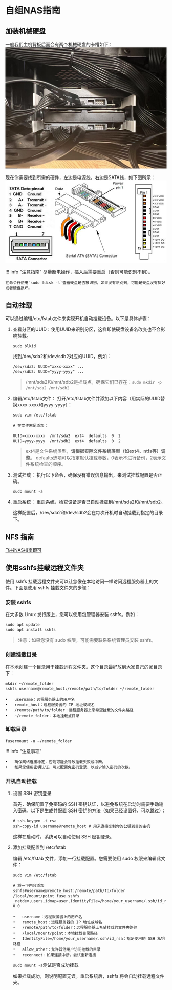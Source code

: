 # 自组NAS指南
## 加装机械硬盘
一般我们主机背板后面会有两个机械硬盘的卡槽如下：
![20241109164407.png](graph/20241109164407.png)

现在你需要找到所需的硬件，左边是电源线，右边是SATA线，如下图所示：
![20241109164605.png](graph/20241109164605.png)

<!-- prettier-ignore-start -->
!!! info "注意指南"
    尽量断电操作，插入后需要重启（否则可能识别不到）。

    在命令行使用`sudo fdisk -l`查看硬盘是否被识别，如果没有识别到，可能是硬盘没有插好或者硬盘损坏。
<!-- prettier-ignore-end -->

## 自动挂载
可以通过编辑/etc/fstab文件来实现开机自动挂载设备。以下是具体步骤：

1.	查看分区的UUID：使用UUID来识别分区，这样即使硬盘设备名改变也不会影响挂载。
    ```shell
    sudo blkid
    ```

    找到/dev/sda2和/dev/sdb2对应的UUID，例如：
    ```
    /dev/sda2: UUID="xxxx-xxxx" ...
    /dev/sdb2: UUID="yyyy-yyyy" ...
    ```

    > /mnt/sda2和/mnt/sdb2是挂载点，确保它们已存在：`sudo mkdir -p /mnt/sda2 /mnt/sdb2`

2.	编辑/etc/fstab文件：
    打开/etc/fstab文件并添加以下内容（用实际的UUID替换xxxx-xxxx和yyyy-yyyy）：
    ```
    sudo vim /etc/fstab

    # 在文件末尾添加：

    UUID=xxxx-xxxx  /mnt/sda2  ext4  defaults  0  2
    UUID=yyyy-yyyy  /mnt/sdb2  ext4  defaults  0  2
    ```
        
    > ext4是文件系统类型，**请根据实际文件系统类型（如ext4、ntfs等）调整**。
    > defaults选项可以指定默认挂载参数，0表示不进行备份，2表示文件系统检查的顺序。

3.	测试挂载：
    执行以下命令，确保没有错误信息输出，来测试挂载配置是否正确。
    ```shell
    sudo mount -a
    ```

4.	重启系统：
    重启系统，检查设备是否已自动挂载到/mnt/sda2和/mnt/sdb2。

    这样配置后，/dev/sda2和/dev/sdb2会在每次开机时自动挂载到指定的目录下。

## NFS 指南

[飞书NAS指南即可](https://pq01uwab7j.feishu.cn/docx/VIYfd6sCFoUH2Mxfl1DctkGNnFf?from=from_copylink)


## 使用sshfs挂载远程文件夹

使用 sshfs 挂载远程文件夹可以让您像在本地访问一样访问远程服务器上的文件。下面是使用 sshfs 挂载文件夹的步骤：

### 安装 sshfs

在大多数 Linux 发行版上，您可以使用包管理器安装 sshfs。例如：
```shell
sudo apt update
sudo apt install sshfs
```

> 注意：如果您没有 sudo 权限，可能需要联系系统管理员安装 sshfs。

### 创建挂载目录

在本地创建一个目录用于挂载远程文件夹。这个目录最好放到大家自己的家目录下：
```shell
mkdir ~/remote_folder
sshfs username@remote_host:/remote/path/to/folder ~/remote_folder

•	username：远程服务器上的用户名
•	remote_host：远程服务器的 IP 地址或域名
•	/remote/path/to/folder：远程服务器上您希望挂载的文件夹路径
•	~/remote_folder：本地挂载点目录
```

### 卸载目录
```shell
fusermount -u ~/remote_folder
```

<!-- prettier-ignore-start -->
!!! info "注意事项"

    •	确保网络连接稳定，否则可能会导致挂载失败或中断。
	•	如果您使用密钥认证，可以配置免密码登录，以减少输入密码的次数。
<!-- prettier-ignore-end -->
	


### 开机自动挂载

1. 设置 SSH 密钥登录

    首先，确保配置了免密码的 SSH 密钥认证，以避免系统在启动时需要手动输入密码。以下是生成并配置 SSH 密钥的方法（如果已经设置好，可以跳过）：

    ```shell
    # ssh-keygen -t rsa
    ssh-copy-id username@remote_host # 用来直接复制你的公钥到目的主机
    ```
    这样在启动时，系统可以自动使用 SSH 密钥登录。

2. 添加挂载配置到 /etc/fstab

    编辑 /etc/fstab 文件，添加一行挂载配置。您需要使用 sudo 权限来编辑此文件：

    ```shell
    sudo vim /etc/fstab

    # 将一下内容添加
    sshfs#username@remote_host:/remote/path/to/folder /local/mount/point fuse.sshfs _netdev,users,idmap=user,IdentityFile=/home/your_username/.ssh/id_rsa,allow_other,reconnect 0 0

    •	username：远程服务器上的用户名
    •	remote_host：远程服务器的 IP 地址或域名
    •	/remote/path/to/folder：远程服务器上希望挂载的文件夹路径
    •	/local/mount/point：本地挂载目录路径
    •	IdentityFile=/home/your_username/.ssh/id_rsa：指定使用的 SSH 私钥路径
    •	allow_other：允许其他用户访问挂载的目录
    •	reconnect：如果连接中断，尝试重新连接
    ```


    `sudo mount -a`测试是否成功挂载

    如果挂载成功，则说明配置无误。重启系统后，sshfs 将会自动挂载远程文件夹。
